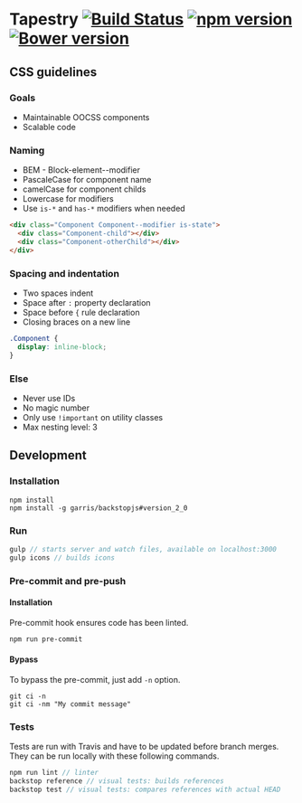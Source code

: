 # Tapestry [![Build Status](https://travis-ci.org/Wisembly/tapestry.svg?branch=master)](https://travis-ci.org/Wisembly/tapestry) [![npm version](https://badge.fury.io/js/tapestry-css.svg)](https://badge.fury.io/js/tapestry-css) [![Bower version](https://badge.fury.io/bo/tapestry.svg)](https://badge.fury.io/bo/tapestry)

## CSS guidelines

### Goals
* Maintainable OOCSS components
* Scalable code

### Naming

* BEM - Block-element--modifier
* PascaleCase for component name
* camelCase for component childs
* Lowercase for modifiers
 * Use `is-*` and `has-*` modifiers when needed

```html
<div class="Component Component--modifier is-state">
  <div class="Component-child"></div>
  <div class="Component-otherChild"></div>
</div>
```

### Spacing and indentation

* Two spaces indent
* Space after `:` property declaration
* Space before `{` rule declaration
* Closing braces on a new line

```css
.Component {
  display: inline-block;
}
```

### Else

 * Never use IDs
 * No magic number
 * Only use `!important` on utility classes
 * Max nesting level: 3



## Development

### Installation

```
npm install
npm install -g garris/backstopjs#version_2_0
```

### Run

```js
gulp // starts server and watch files, available on localhost:3000
gulp icons // builds icons
```

### Pre-commit and pre-push

#### Installation

Pre-commit hook ensures code has been linted.

```bash
npm run pre-commit
```

#### Bypass

To bypass the pre-commit, just add `-n` option.

```
git ci -n
git ci -nm "My commit message"
```


### Tests

Tests are run with Travis and have to be updated before branch merges. They can be run locally with these following commands.

```js
npm run lint // linter
backstop reference // visual tests: builds references
backstop test // visual tests: compares references with actual HEAD
```
